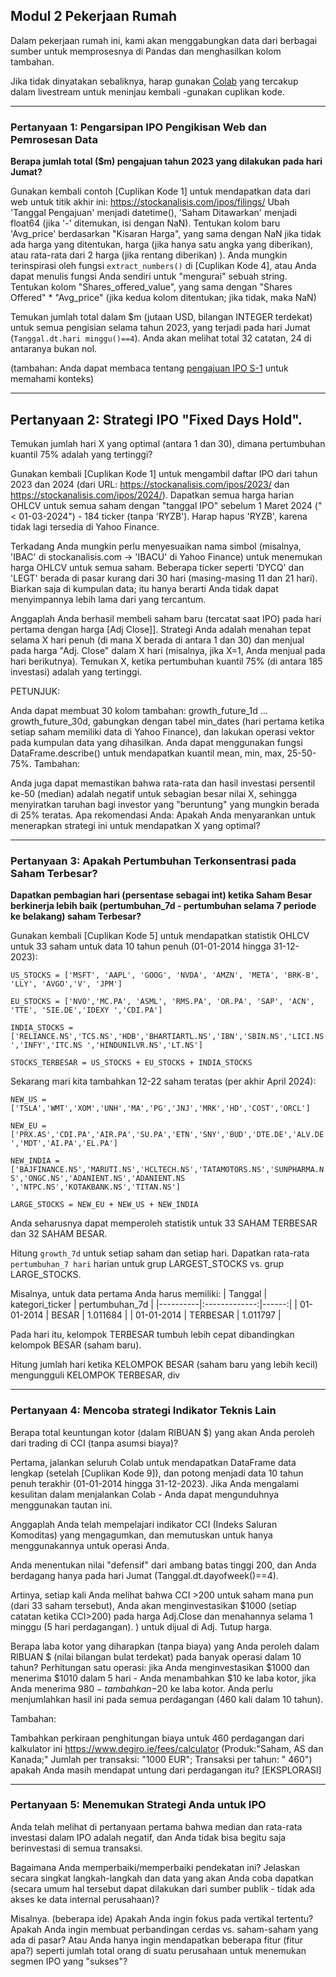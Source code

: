 ## Modul 2 Pekerjaan Rumah

Dalam pekerjaan rumah ini, kami akan menggabungkan data dari berbagai sumber untuk memprosesnya di Pandas dan menghasilkan kolom tambahan.

Jika tidak dinyatakan sebaliknya, harap gunakan [Colab](https://github.com/DataTalksClub/stock-markets-analytics-zoomcamp/blob/main/02-dataframe-lysis/Module2_Colab_Working_with_the_data.ipynb) yang tercakup dalam livestream untuk meninjau kembali -gunakan cuplikan kode.

---
### Pertanyaan 1: Pengarsipan IPO Pengikisan Web dan Pemrosesan Data

**Berapa jumlah total ($m) pengajuan tahun 2023 yang dilakukan pada hari Jumat?**

Gunakan kembali contoh [Cuplikan Kode 1] untuk mendapatkan data dari web untuk titik akhir ini: https://stockanalisis.com/ipos/filings/
Ubah 'Tanggal Pengajuan' menjadi datetime(), 'Saham Ditawarkan' menjadi float64 (jika '-' ditemukan, isi dengan NaN).
Tentukan kolom baru 'Avg_price' berdasarkan "Kisaran Harga", yang sama dengan NaN jika tidak ada harga yang ditentukan, harga (jika hanya satu angka yang diberikan), atau rata-rata dari 2 harga (jika rentang diberikan) ).
Anda mungkin terinspirasi oleh fungsi `extract_numbers()` di [Cuplikan Kode 4], atau Anda dapat menulis fungsi Anda sendiri untuk "mengurai" sebuah string.
Tentukan kolom "Shares_offered_value", yang sama dengan "Shares Offered" * "Avg_price" (jika kedua kolom ditentukan; jika tidak, maka NaN)

Temukan jumlah total dalam $m (jutaan USD, bilangan INTEGER terdekat) untuk semua pengisian selama tahun 2023, yang terjadi pada hari Jumat (`Tanggal.dt.hari minggu()==4`). Anda akan melihat total 32 catatan, 24 di antaranya bukan nol.

(tambahan: Anda dapat membaca tentang [pengajuan IPO S-1](https://www.dfinsolutions.com/knowledge-hub/thinkt-leadership/knowledge-resources/what-s-1-ipo-filing) untuk memahami konteks)

---
## Pertanyaan 2: Strategi IPO "Fixed Days Hold".

Temukan jumlah hari X yang optimal (antara 1 dan 30), dimana pertumbuhan kuantil 75% adalah yang tertinggi?

Gunakan kembali [Cuplikan Kode 1] untuk mengambil daftar IPO dari tahun 2023 dan 2024 (dari URL: https://stockanalisis.com/ipos/2023/ dan https://stockanalisis.com/ipos/2024/). Dapatkan semua harga harian OHLCV untuk semua saham dengan "tanggal IPO" sebelum 1 Maret 2024 ("< 01-03-2024") - 184 ticker (tanpa 'RYZB'). Harap hapus 'RYZB', karena tidak lagi tersedia di Yahoo Finance.

Terkadang Anda mungkin perlu menyesuaikan nama simbol (misalnya, 'IBAC' di stockanalisis.com -> 'IBACU' di Yahoo Finance) untuk menemukan harga OHLCV untuk semua saham. Beberapa ticker seperti 'DYCQ' dan 'LEGT' berada di pasar kurang dari 30 hari (masing-masing 11 dan 21 hari). Biarkan saja di kumpulan data; itu hanya berarti Anda tidak dapat menyimpannya lebih lama dari yang tercantum.

Anggaplah Anda berhasil membeli saham baru (tercatat saat IPO) pada hari pertama dengan harga [Adj Close]]. Strategi Anda adalah menahan tepat selama X hari penuh (di mana X berada di antara 1 dan 30) dan menjual pada harga "Adj. Close" dalam X hari (misalnya, jika X=1, Anda menjual pada hari berikutnya). Temukan X, ketika pertumbuhan kuantil 75% (di antara 185 investasi) adalah yang tertinggi.

PETUNJUK:

Anda dapat membuat 30 kolom tambahan: growth_future_1d ... growth_future_30d, gabungkan dengan tabel min_dates (hari pertama ketika setiap saham memiliki data di Yahoo Finance), dan lakukan operasi vektor pada kumpulan data yang dihasilkan.
Anda dapat menggunakan fungsi DataFrame.describe() untuk mendapatkan kuantil mean, min, max, 25-50-75%.
Tambahan:

Anda juga dapat memastikan bahwa rata-rata dan hasil investasi persentil ke-50 (median) adalah negatif untuk sebagian besar nilai X, sehingga menyiratkan taruhan bagi investor yang "beruntung" yang mungkin berada di 25% teratas.
Apa rekomendasi Anda: Apakah Anda menyarankan untuk menerapkan strategi ini untuk mendapatkan X yang optimal?

---
### Pertanyaan 3: Apakah Pertumbuhan Terkonsentrasi pada Saham Terbesar?

**Dapatkan pembagian hari (persentase sebagai int) ketika Saham Besar berkinerja lebih baik (pertumbuhan_7d - pertumbuhan selama 7 periode ke belakang) saham Terbesar?**


Gunakan kembali [Cuplikan Kode 5] untuk mendapatkan statistik OHLCV untuk 33 saham
untuk data 10 tahun penuh (01-01-2014 hingga 31-12-2023):

`US_STOCKS = ['MSFT', 'AAPL', 'GOOG', 'NVDA', 'AMZN', 'META', 'BRK-B', 'LLY', 'AVGO','V', 'JPM'] `

`EU_STOCKS = ['NVO','MC.PA', 'ASML', 'RMS.PA', 'OR.PA', 'SAP', 'ACN', 'TTE', 'SIE.DE','IDEXY ','CDI.PA']`

`INDIA_STOCKS = ['RELIANCE.NS','TCS.NS','HDB','BHARTIARTL.NS','IBN','SBIN.NS','LICI.NS','INFY','ITC.NS ','HINDUNILVR.NS','LT.NS']`

`STOCKS_TERBESAR = US_STOCKS + EU_STOCKS + INDIA_STOCKS`
<br/>

Sekarang mari kita tambahkan 12-22 saham teratas (per akhir April 2024):
<br/>

`NEW_US = ['TSLA','WMT','XOM','UNH','MA','PG','JNJ','MRK','HD','COST','ORCL']`

`NEW_EU = ['PRX.AS','CDI.PA','AIR.PA','SU.PA','ETN','SNY','BUD','DTE.DE','ALV.DE ','MDT','AI.PA','EL.PA']`

`NEW_INDIA = ['BAJFINANCE.NS','MARUTI.NS','HCLTECH.NS','TATAMOTORS.NS','SUNPHARMA.NS','ONGC.NS','ADANIENT.NS','ADANIENT.NS ','NTPC.NS','KOTAKBANK.NS','TITAN.NS']`

`LARGE_STOCKS = NEW_EU + NEW_US + NEW_INDIA`

Anda seharusnya dapat memperoleh statistik untuk 33 SAHAM TERBESAR dan 32 SAHAM BESAR.

Hitung `growth_7d` untuk setiap saham dan setiap hari.
Dapatkan rata-rata `pertumbuhan_7 hari` harian untuk grup LARGEST_STOCKS vs. grup LARGE_STOCKS.

Misalnya, untuk data pertama Anda harus memiliki:
| Tanggal | kategori_ticker | pertumbuhan_7d |
|----------|:-------------:|------:|
| 01-01-2014 | BESAR | 1.011684 |
| 01-01-2014 | TERBESAR | 1.011797 |

Pada hari itu, kelompok TERBESAR tumbuh lebih cepat dibandingkan kelompok BESAR (saham baru).

Hitung jumlah hari ketika KELOMPOK BESAR (saham baru yang lebih kecil) mengungguli KELOMPOK TERBESAR, div

---
### Pertanyaan 4: Mencoba strategi Indikator Teknis Lain

Berapa total keuntungan kotor (dalam RIBUAN $) yang akan Anda peroleh dari trading di CCI (tanpa asumsi biaya)?

Pertama, jalankan seluruh Colab untuk mendapatkan DataFrame data lengkap (setelah [Cuplikan Kode 9]), dan potong menjadi data 10 tahun penuh terakhir (01-01-2014 hingga 31-12-2023). Jika Anda mengalami kesulitan dalam menjalankan Colab - Anda dapat mengunduhnya menggunakan tautan ini.

Anggaplah Anda telah mempelajari indikator CCI (Indeks Saluran Komoditas) yang mengagumkan, dan memutuskan untuk hanya menggunakannya untuk operasi Anda.

Anda menentukan nilai "defensif" dari ambang batas tinggi 200, dan Anda berdagang hanya pada hari Jumat (Tanggal.dt.dayofweek()==4).

Artinya, setiap kali Anda melihat bahwa CCI >200 untuk saham mana pun (dari 33 saham tersebut), Anda akan menginvestasikan $1000 (setiap catatan ketika CCI>200) pada harga Adj.Close dan menahannya selama 1 minggu (5 hari perdagangan). ) untuk dijual di Adj. Tutup harga.

Berapa laba kotor yang diharapkan (tanpa biaya) yang Anda peroleh dalam RIBUAN $ (nilai bilangan bulat terdekat) pada banyak operasi dalam 10 tahun? Perhitungan satu operasi: jika Anda menginvestasikan $1000 dan menerima $1010 dalam 5 hari - Anda menambahkan $10 ke laba kotor, jika Anda menerima $980 - tambahkan -$20 ke laba kotor. Anda perlu menjumlahkan hasil ini pada semua perdagangan (460 kali dalam 10 tahun).

Tambahan:

Tambahkan perkiraan penghitungan biaya untuk 460 perdagangan dari kalkulator ini https://www.degiro.ie/fees/calculator (Produk:"Saham, AS dan Kanada;" Jumlah per transaksi: "1000 EUR"; Transaksi per tahun: " 460")
apakah Anda masih mendapat untung dari perdagangan itu?
[EKSPLORASI] 

---
### Pertanyaan 5: Menemukan Strategi Anda untuk IPO

Anda telah melihat di pertanyaan pertama bahwa median dan rata-rata investasi dalam IPO adalah negatif, dan Anda tidak bisa begitu saja berinvestasi di semua transaksi.

Bagaimana Anda memperbaiki/memperbaiki pendekatan ini? Jelaskan secara singkat langkah-langkah dan data yang akan Anda coba dapatkan (secara umum hal tersebut dapat dilakukan dari sumber publik - tidak ada akses ke data internal perusahaan)?

Misalnya. (beberapa ide) Apakah Anda ingin fokus pada vertikal tertentu? Apakah Anda ingin membuat perbandingan cerdas vs. saham-saham yang ada di pasar? Atau Anda hanya ingin mendapatkan beberapa fitur (fitur apa?) seperti jumlah total orang di suatu perusahaan untuk menemukan segmen IPO yang "sukses"?
